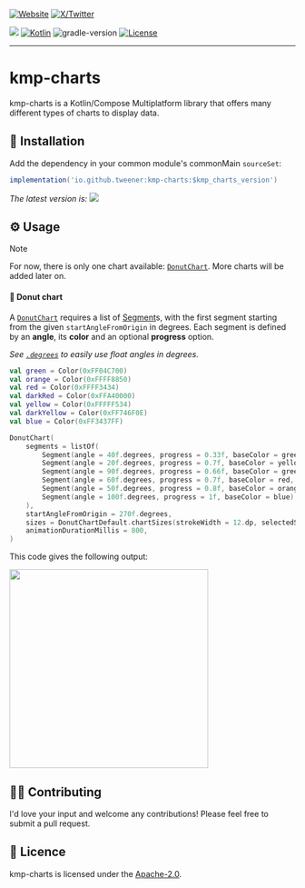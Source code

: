[![Website](https://img.shields.io/badge/Author-vivienmahe.com-orange)](https://vivienmahe.com/)
[![X/Twitter](https://img.shields.io/twitter/follow/VivienMahe)](https://twitter.com/VivienMahe)

[![](https://img.shields.io/maven-metadata/v?metadataUrl=https%3A%2F%2Fs01.oss.sonatype.org%2Fservice%2Flocal%2Frepo_groups%2Fpublic%2Fcontent%2Fio%2Fgithub%2Ftweener%2Fkmp-charts%2Fmaven-metadata.xml)](https://central.sonatype.com/artifact/io.github.tweener/kmp-charts)
[![Kotlin](https://img.shields.io/badge/kotlin-2.0.0-blue.svg?logo=kotlin)](http://kotlinlang.org)
![gradle-version](https://img.shields.io/badge/gradle-8.2.2-blue?logo=gradle)
[![License](https://img.shields.io/badge/License-Apache%202.0-green.svg)](https://opensource.org/licenses/Apache-2.0)

---

# kmp-charts

kmp-charts is a Kotlin/Compose Multiplatform library that offers many different types of charts to display data.

## 💾 Installation

Add the dependency in your common module's commonMain `sourceSet`:

```groovy
implementation('io.github.tweener:kmp-charts:$kmp_charts_version')
```

_The latest version is: [![](https://img.shields.io/maven-metadata/v?metadataUrl=https%3A%2F%2Fs01.oss.sonatype.org%2Fservice%2Flocal%2Frepo_groups%2Fpublic%2Fcontent%2Fio%2Fgithub%2Ftweener%2Fkmp-charts%2Fmaven-metadata.xml)](https://central.sonatype.com/artifact/io.github.tweener/kmp-charts)_

## ⚙️ Usage

> [!NOTE]
> For now, there is only one chart available: [`DonutChart`](https://github.com/Tweener/kmp-charts/blob/main/kmp-charts/src/commonMain/kotlin/com/tweener/charts/DonutChart.kt#L61). More charts will be added later on.

#### 🍩 Donut chart
A [`DonutChart`](https://github.com/Tweener/kmp-charts/blob/main/kmp-charts/src/commonMain/kotlin/com/tweener/charts/DonutChart.kt#L61) requires a list of [Segment](https://github.com/Tweener/kmp-charts/blob/main/kmp-charts/src/commonMain/kotlin/com/tweener/charts/DonutChart.kt#L43)s, with the first segment starting from the given `startAngleFromOrigin` in degrees.
Each segment is defined by an **angle**, its **color** and an optional **progress** option.

_See [`.degrees`](https://github.com/Tweener/kmp-bom/blob/main/kmp-common/src/commonMain/kotlin/com/tweener/common/_internal/kotlinextensions/FloatExtension.kt#L14) to easily use float angles in degrees._ 

```kotlin
val green = Color(0xFF04C700)
val orange = Color(0xFFFF8850)
val red = Color(0xFFFF3434)
val darkRed = Color(0xFFA40000)
val yellow = Color(0xFFFFF534)
val darkYellow = Color(0xFF746F0E)
val blue = Color(0xFF3437FF)

DonutChart(
    segments = listOf(
        Segment(angle = 40f.degrees, progress = 0.33f, baseColor = green),
        Segment(angle = 20f.degrees, progress = 0.7f, baseColor = yellow, backgroundColor = darkYellow),
        Segment(angle = 90f.degrees, progress = 0.66f, baseColor = green),
        Segment(angle = 60f.degrees, progress = 0.7f, baseColor = red, backgroundColor = darkRed),
        Segment(angle = 50f.degrees, progress = 0.8f, baseColor = orange),
        Segment(angle = 100f.degrees, progress = 1f, baseColor = blue),
    ),
    startAngleFromOrigin = 270f.degrees,
    sizes = DonutChartDefault.chartSizes(strokeWidth = 12.dp, selectedStrokeWidth = 22.dp),
    animationDurationMillis = 800,
)
```
This code gives the following output:

<img src="https://github.com/Tweener/kmp-charts/assets/596985/9b1a82dd-6358-4d6e-af2c-cbb3bfe67258" width="350">

## 👨‍💻 Contributing

I'd love your input and welcome any contributions! Please feel free to submit a pull request.

## 🪪 Licence

kmp-charts is licensed under the [Apache-2.0](https://github.com/Tweener/kmp-charts?tab=Apache-2.0-1-ov-file#readme).
